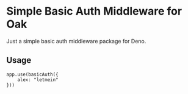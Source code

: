 # Simple Basic Auth Middleware for Oak

Just a simple basic auth middleware package for Deno.

## Usage

```
app.use(basicAuth({
	alex: "letmein"
}))
```

